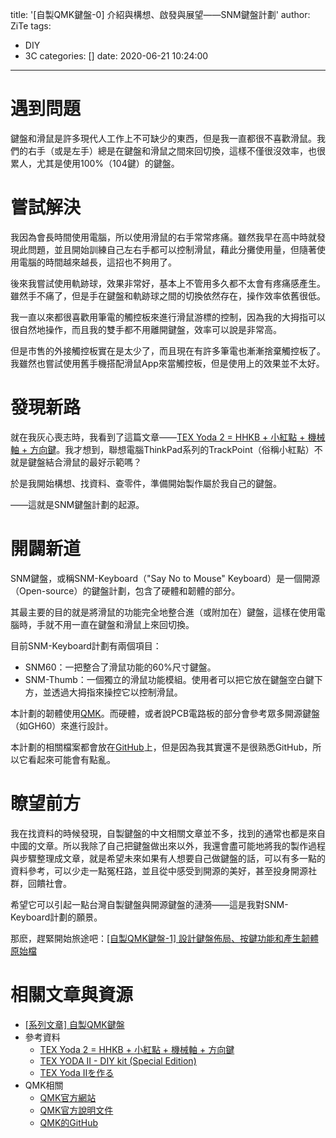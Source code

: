 title: '[自製QMK鍵盤-0] 介紹與構想、啟發與展望——SNM鍵盤計劃'
author: ZiTe
tags:
  - DIY
  - 3C
categories: []
date: 2020-06-21 10:24:00
---
# 遇到問題

鍵盤和滑鼠是許多現代人工作上不可缺少的東西，但是我一直都很不喜歡滑鼠。我們的右手（或是左手）總是在鍵盤和滑鼠之間來回切換，這樣不僅很沒效率，也很累人，尤其是使用100%（104鍵）的鍵盤。

<!--more-->

# 嘗試解決

我因為會長時間使用電腦，所以使用滑鼠的右手常常疼痛。雖然我早在高中時就發現此問題，並且開始訓練自己左右手都可以控制滑鼠，藉此分攤使用量，但隨著使用電腦的時間越來越長，這招也不夠用了。

後來我嘗試使用軌跡球，效果非常好，基本上不管用多久都不太會有疼痛感產生。雖然手不痛了，但是手在鍵盤和軌跡球之間的切換依然存在，操作效率依舊很低。

我一直以來都很喜歡用筆電的觸控板來進行滑鼠游標的控制，因為我的大拇指可以很自然地操作，而且我的雙手都不用離開鍵盤，效率可以說是非常高。

但是市售的外接觸控板實在是太少了，而且現在有許多筆電也漸漸捨棄觸控板了。我雖然也嘗試使用舊手機搭配滑鼠App來當觸控板，但是使用上的效果並不太好。

# 發現新路

就在我灰心喪志時，我看到了這篇文章——[TEX Yoda 2 = HHKB + 小紅點 + 機械軸 + 方向鍵](https://tsai.it/archives/2017/11/tex-yoda-2-hhkb-%E5%B0%8F%E7%B4%85%E9%BB%9E-%E6%A9%9F%E6%A2%B0%E8%BB%B8-%E6%96%B9%E5%90%91%E9%8D%B5/)。我才想到，聯想電腦ThinkPad系列的TrackPoint（俗稱小紅點）不就是鍵盤結合滑鼠的最好示範嗎？

於是我開始構想、找資料、查零件，準備開始製作屬於我自己的鍵盤。

——這就是SNM鍵盤計劃的起源。

# 開闢新道

SNM鍵盤，或稱SNM-Keyboard（"Say No to Mouse" Keyboard）是一個開源（Open-source）的鍵盤計劃，包含了硬體和韌體的部分。

其最主要的目的就是將滑鼠的功能完全地整合進（或附加在）鍵盤，這樣在使用電腦時，手就不用一直在鍵盤和滑鼠上來回切換。

目前SNM-Keyboard計劃有兩個項目：

* SNM60：一把整合了滑鼠功能的60%尺寸鍵盤。
* SNM-Thumb：一個獨立的滑鼠功能模組。使用者可以把它放在鍵盤空白鍵下方，並透過大拇指來操控它以控制滑鼠。

本計劃的韌體使用[QMK](https://github.com/qmk/qmk_firmware)。而硬體，或者說PCB電路板的部分會參考眾多開源鍵盤（如GH60）來進行設計。

本計劃的相關檔案都會放在[GitHub](https://github.com/ZiTe-H/snm-keyboard/tree/master)上，但是因為我其實還不是很熟悉GitHub，所以它看起來可能會有點亂。

# 瞭望前方

我在找資料的時候發現，自製鍵盤的中文相關文章並不多，找到的通常也都是來自中國的文章。所以我除了自己把鍵盤做出來以外，我還會盡可能地將我的製作過程與步驟整理成文章，就是希望未來如果有人想要自己做鍵盤的話，可以有多一點的資料參考，可以少走一點冤枉路，並且從中感受到開源的美好，甚至投身開源社群，回饋社會。

希望它可以引起一點台灣自製鍵盤與開源鍵盤的漣漪——這是我對SNM-Keyboard計劃的願景。

那麽，趕緊開始旅途吧：[\[自製QMK鍵盤-1\] 設計鍵盤佈局、按鍵功能和產生韌體原始檔](/2020/06/diyqmkkeyboard-1/)

# 相關文章與資源

* [\[系列文章\] 自製QMK鍵盤](/pages/serial/s-diysnmkeyboard.html)
* 參考資料
	* [TEX Yoda 2 = HHKB + 小紅點 + 機械軸 + 方向鍵](https://tsai.it/archives/2017/11/tex-yoda-2-hhkb-%E5%B0%8F%E7%B4%85%E9%BB%9E-%E6%A9%9F%E6%A2%B0%E8%BB%B8-%E6%96%B9%E5%90%91%E9%8D%B5/)
	* [TEX YODA II - DIY kit (Special Edition)](https://geekhack.org/index.php?topic=92681.0)
	* [TEX Yoda IIを作る](https://kobtea.net/posts/2019/01/11/tex-yoda-2/)
* QMK相關
	* [QMK官方網站](https://qmk.fm/)
	* [QMK官方說明文件](https://docs.qmk.fm/#/)
	* [QMK的GitHub](https://github.com/qmk/qmk_firmware)